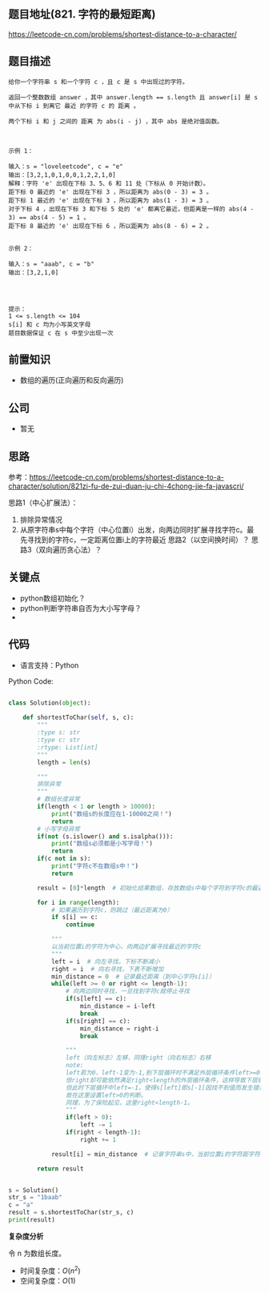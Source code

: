 <!--
 * @Author: your name
 * @Date: 2021-05-11 21:12:50
 * @LastEditTime: 2021-05-11 22:33:18
 * @LastEditors: Please set LastEditors
 * @Description: In User Settings Edit
 * @FilePath: \leetcode\821.字符的最短距离.md
-->
<!--
 * @Author: your name
 * @Date: 2021-05-11 21:12:50
 * @LastEditTime: 2021-05-11 21:15:31
 * @LastEditors: Please set LastEditors
 * @Description: In User Settings Edit
 * @FilePath: \leetcode\821.字符的最短距离.md
-->

## 题目地址(821. 字符的最短距离)

https://leetcode-cn.com/problems/shortest-distance-to-a-character/

## 题目描述

```
给你一个字符串 s 和一个字符 c ，且 c 是 s 中出现过的字符。

返回一个整数数组 answer ，其中 answer.length == s.length 且 answer[i] 是 s 中从下标 i 到离它 最近 的字符 c 的 距离 。

两个下标 i 和 j 之间的 距离 为 abs(i - j) ，其中 abs 是绝对值函数。

 

示例 1：

输入：s = "loveleetcode", c = "e"
输出：[3,2,1,0,1,0,0,1,2,2,1,0]
解释：字符 'e' 出现在下标 3、5、6 和 11 处（下标从 0 开始计数）。
距下标 0 最近的 'e' 出现在下标 3 ，所以距离为 abs(0 - 3) = 3 。
距下标 1 最近的 'e' 出现在下标 3 ，所以距离为 abs(1 - 3) = 3 。
对于下标 4 ，出现在下标 3 和下标 5 处的 'e' 都离它最近，但距离是一样的 abs(4 - 3) == abs(4 - 5) = 1 。
距下标 8 最近的 'e' 出现在下标 6 ，所以距离为 abs(8 - 6) = 2 。


示例 2：

输入：s = "aaab", c = "b"
输出：[3,2,1,0]


 

提示：
1 <= s.length <= 104
s[i] 和 c 均为小写英文字母
题目数据保证 c 在 s 中至少出现一次
```

## 前置知识

- 数组的遍历(正向遍历和反向遍历)

## 公司

- 暂无

## 思路

参考：https://leetcode-cn.com/problems/shortest-distance-to-a-character/solution/821zi-fu-de-zui-duan-ju-chi-4chong-jie-fa-javascri/

思路1（中心扩展法）：
1. 排除异常情况
2. 从原字符串s中每个字符（中心位置i）出发，向两边同时扩展寻找字符c。最先寻找到的字符c，一定距离位置i上的字符最近
思路2（以空间换时间）？
思路3（双向遍历贪心法）？
## 关键点

- python数组初始化？
- python判断字符串自否为大小写字母？
- 

## 代码

- 语言支持：Python

Python Code:

```python

class Solution(object):
    
    def shortestToChar(self, s, c):
        """
        :type s: str
        :type c: str
        :rtype: List[int]
        """
        length = len(s)

        """
        排除异常
        """
        # 数组长度异常
        if(length < 1 or length > 10000):
            print("数组s的长度应在1-10000之间！")
            return
        # 小写字母异常
        if(not (s.islower() and s.isalpha())):
            print("数组s必须都是小写字母！")
            return
        if(c not in s):
            print("字符c不在数组s中！")
            return

        result = [0]*length  # 初始化结果数组，存放数组s中每个字符到字符c的最近距离

        for i in range(length):
            # 如果遍历到字符c，则跳过（最近距离为0）
            if s[i] == c:
                continue

            """  
            以当前位置i的字符为中心，向两边扩展寻找最近的字符c
            """
            left = i  # 向左寻找，下标不断减小
            right = i  # 向右寻找，下表不断增加
            min_distance = 0  # 记录最近距离（到中心字符s[i]）
            while(left >= 0 or right <= length-1):
                # 向两边同时寻找，一旦找到字符c就停止寻找
                if(s[left] == c):
                    min_distance = i-left
                    break
                if(s[right] == c):
                    min_distance = right-i
                    break

                """ 
                left（向左标志）左移，同理right（向右标志）右移
                note:
                left若为0，left-1变为-1,到下层循环时不满足外层循环条件left>=0,
                但right却可能依然满足right<length的外层循环条件，这样导致下层循环依然可以执行，
                但此时下层循环中left=-1，使得s[left]即s[-1]因找不到值而发生错误,
                故在这里设置left>0的判断。
                同理，为了保险起见，这里right<length-1。
                """
                if(left > 0):
                    left -= 1
                if(right < length-1):
                    right += 1

            result[i] = min_distance  # 记录字符串s中，当前位置i的字符距字符c的最近距离

        return result


s = Solution()
str_s = "1baab"
c = "a"
result = s.shortestToChar(str_s, c)
print(result)

```


**复杂度分析**

令 n 为数组长度。

- 时间复杂度：$O(n^2)$
- 空间复杂度：$O(1)$